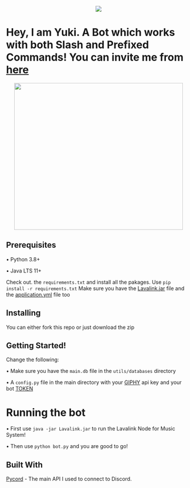 <p align='center'><a href = "https://discord.gg/RqKvY5MQgb" target = "Support Server"><img src = "https://discord.com/api/guilds/922112505625600020/embed.png"></a></p>

# Hey, I am Yuki. A Bot which works with both Slash and Prefixed Commands! You can invite me from [here](https://discord.com/api/oauth2/authorize?client_id=919314151535419463&permissions=8&scope=bot%20applications.commands)

<p align="center">
  <img width="460" height="400" src="https://cdn.discordapp.com/attachments/920354515142733825/920517232554024990/VIWztfa.png">
</p>

## Prerequisites

• Python 3.8+

• Java LTS 11+

Check out. the `requirements.txt` and install all the pakages. Use `pip install -r requirements.txt`
Make sure you have the [Lavalink.jar](https://github.com/freyacodes/Lavalink/releases) file and the [application.yml](https://github.com/freyacodes/Lavalink/blob/master/LavalinkServer/application.yml.example) file too

## Installing

You can either fork this repo or just download the zip

## Getting Started!

Change the following:

• Make sure you have the `main.db` file in the `utils/databases` directory

• A `config.py` file in the main directory with your [GIPHY](https://developers.giphy.com/) api key and your bot [TOKEN](https://discord.com/developers/applications)

# Running the bot

• First use `java -jar Lavalink.jar` to run the Lavalink Node for Music System!

• Then use `python bot.py` and you are good to go!

## Built With

[Pycord](https://github.com/Pycord-Development/pycord) - The main API I used to connect to Discord.